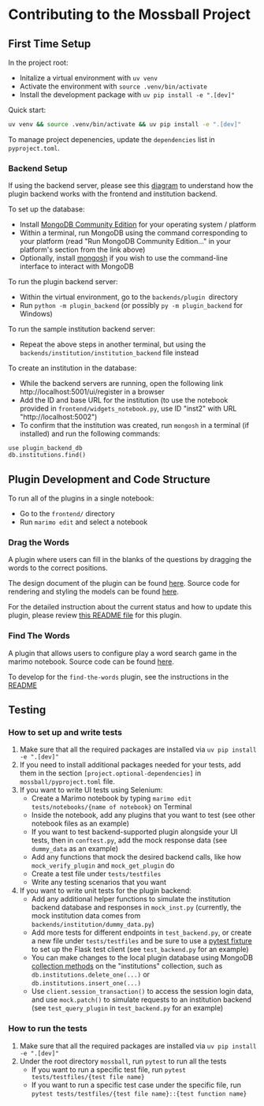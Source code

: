 # Contributing to the Mossball Project

## First Time Setup 

In the project root:

- Initalize a virtual environment with `uv venv`
- Activate the environment with `source .venv/bin/activate`
- Install the development package with `uv pip install -e ".[dev]"`

Quick start:
```zsh
uv venv && source .venv/bin/activate && uv pip install -e ".[dev]"
```

To manage project depenencies, update the `dependencies` list in `pyproject.toml`.

### Backend Setup

If using the backend server, please see this [diagram](https://raw.githubusercontent.com/gvwilson/mossball/refs/heads/contributing-backend-setup/backends/backend-diagram.png) to understand how the plugin backend works with the frontend and institution backend.

To set up the database:

- Install [MongoDB Community Edition](https://www.mongodb.com/docs/manual/installation/) for your operating system / platform
- Within a terminal, run MongoDB using the command corresponding to your platform (read "Run MongoDB Community Edition..." in your platform's section from the link above)
- Optionally, install [mongosh](https://www.mongodb.com/docs/mongodb-shell/#mongodb-binary-bin.mongosh) if you wish to use the command-line interface to interact with MongoDB

To run the plugin backend server:
- Within the virtual environment, go to the `backends/plugin `directory
- Run `python -m plugin_backend` (or possibly `py -m plugin_backend` for Windows)

To run the sample institution backend server:
- Repeat the above steps in another terminal, but using the `backends/institution/institution_backend` file instead

To create an institution in the database:
- While the backend servers are running, open the following link http://localhost:5001/ui/register in a browser
- Add the ID and base URL for the institution (to use the notebook provided in `frontend/widgets_notebook.py`, use ID "inst2" with URL "http://localhost:5002")
- To confirm that the institution was created, run `mongosh` in a terminal (if installed) and run the following commands: 
```
use plugin_backend_db
db.institutions.find()
```


## Plugin Development and Code Structure

To run all of the plugins in a single notebook:

- Go to the `frontend/` directory
- Run `marimo edit` and select a notebook

### Drag the Words

A plugin where users can fill in the blanks of the questions by dragging the words to the correct positions.

The design document of the plugin can be found [here](https://github.com/gvwilson/mossball/blob/main/eun-chae-s/drag-the-words/design.md). Source code for rendering and styling the models can be found [here](https://github.com/gvwilson/mossball/tree/main/eun-chae-s/drag-the-words/implementation).

For the detailed instruction about the current status and how to update this plugin, please review [this README file](eun-chae-s/drag-the-words/implementation/README.md) for this plugin.

### Find The Words

A plugin that allows users to configure play a word search game in the marimo notebook. Source code can be found [here](https://github.com/gvwilson/mossball/tree/08a43c5ffdeb3625a29f486048c14e8de443cae5/lorena-b/find-the-words).

To develop for the `find-the-words` plugin, see the instructions in the [README](https://github.com/gvwilson/mossball/blob/08a43c5ffdeb3625a29f486048c14e8de443cae5/lorena-b/find-the-words/README.md)

## Testing
### How to set up and write tests
1. Make sure that all the required packages are installed via `uv pip install -e ".[dev]"`
2. If you need to install additional packages needed for your tests, add them in the section `[project.optional-dependencies]` in `mossball/pyproject.toml` file.
3. If you want to write UI tests using Selenium:
    - Create a Marimo notebook by typing `marimo edit tests/notebooks/{name of notebook}` on Terminal
    - Inside the notebook, add any plugins that you want to test (see other notebook files as an example)
    - If you want to test backend-supported plugin alongside your UI tests, then in `conftest.py`, add the mock response data (see `dummy_data` as an example)
    - Add any functions that mock the desired backend calls, like how `mock_verify_plugin` and `mock_get_plugin` do
    - Create a test file under `tests/testfiles`
    - Write any testing scenarios that you want
4. If you want to write unit tests for the plugin backend:
    - Add any additional helper functions to simulate the institution backend database and responses in `mock_inst.py` (currently, the mock institution data comes from `backends/institution/dummy_data.py`)
    - Add more tests for different endpoints in `test_backend.py`, or create a new file under `tests/testfiles` and be sure to use a [pytest fixture](https://flask.palletsprojects.com/en/stable/testing/) to set up the Flask test client (see `test_backend.py` for an example)
    - You can make changes to the local plugin database using MongoDB [collection methods](https://www.mongodb.com/docs/manual/reference/method/js-collection/) on the "institutions" collection, such as `db.institutions.delete_one(...)` or `db.institutions.insert_one(...)`
    - Use `client.session_transaction()` to access the session login data, and use `mock.patch()` to simulate requests to an institution backend (see `test_query_plugin` in `test_backend.py` for an example)

### How to run the tests
1. Make sure that all the required packages are installed via `uv pip install -e ".[dev]"`
2. Under the root directory `mossball`, run `pytest` to run all the tests
    - If you want to run a specific test file, run `pytest tests/testfiles/{test file name}`
    - If you want to run a specific test case under the specific file, run `pytest tests/testfiles/{test file name}::{test function name}`

